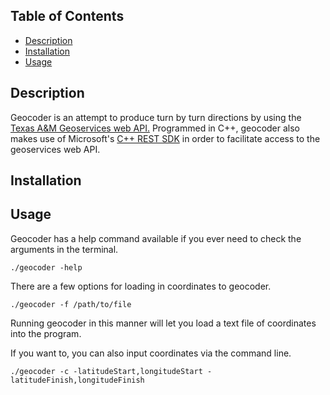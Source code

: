 ## Table of Contents

- [Description](#description)
- [Installation](#installation)
- [Usage](#usage)

## Description
Geocoder is an attempt to produce turn by turn directions by using the [Texas A&M Geoservices web API.](https://geoservices.tamu.edu/Services/Geocode/) Programmed in C++, geocoder also makes use of Microsoft's [C++ REST SDK](https://github.com/microsoft/cpprestsdk) in order to facilitate access to the geoservices web API.

## Installation

## Usage
Geocoder has a help command available if you ever need to check the arguments in the terminal.
```
./geocoder -help
```
There are a few options for loading in coordinates to geocoder.
```
./geocoder -f /path/to/file
```
Running geocoder in this manner will let you load a text file of coordinates into the program.

If you want to, you can also input coordinates via the command line.
```
./geocoder -c -latitudeStart,longitudeStart -latitudeFinish,longitudeFinish
```